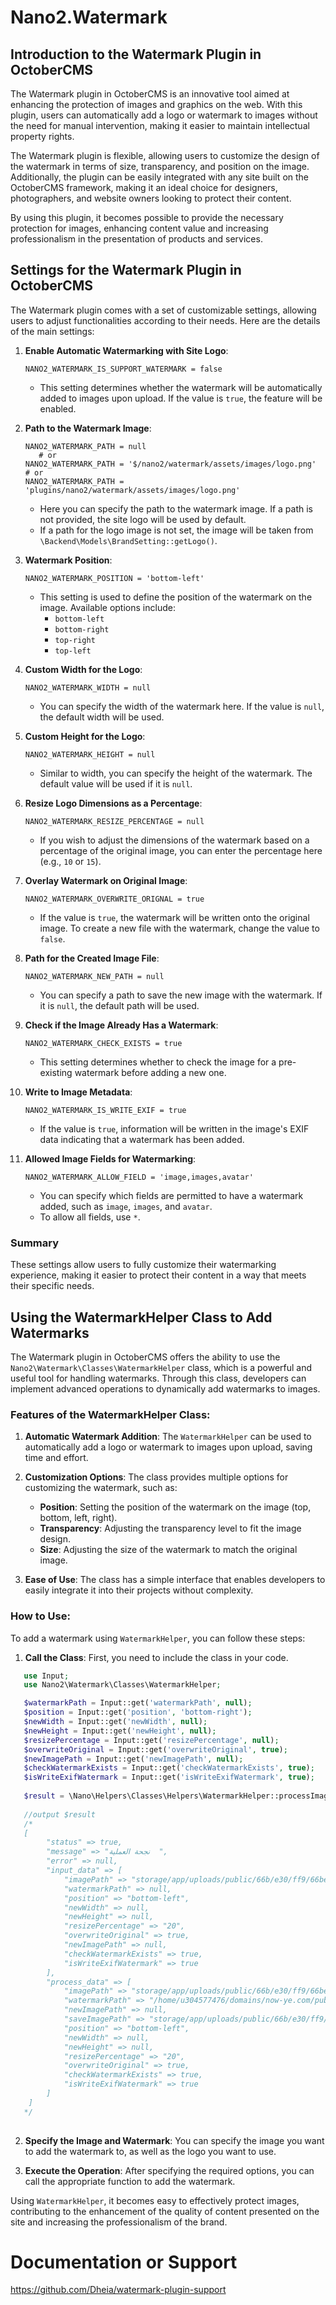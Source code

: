 # Nano2.Watermark

## Introduction to the Watermark Plugin in OctoberCMS

The Watermark plugin in OctoberCMS is an innovative tool aimed at enhancing the protection of images and graphics on the web. With this plugin, users can automatically add a logo or watermark to images without the need for manual intervention, making it easier to maintain intellectual property rights.

The Watermark plugin is flexible, allowing users to customize the design of the watermark in terms of size, transparency, and position on the image. Additionally, the plugin can be easily integrated with any site built on the OctoberCMS framework, making it an ideal choice for designers, photographers, and website owners looking to protect their content.

By using this plugin, it becomes possible to provide the necessary protection for images, enhancing content value and increasing professionalism in the presentation of products and services.

## Settings for the Watermark Plugin in OctoberCMS

The Watermark plugin comes with a set of customizable settings, allowing users to adjust functionalities according to their needs. Here are the details of the main settings:

1. **Enable Automatic Watermarking with Site Logo**:
   ```plaintext
   NANO2_WATERMARK_IS_SUPPORT_WATERMARK = false
   ```
   - This setting determines whether the watermark will be automatically added to images upon upload. If the value is `true`, the feature will be enabled.

2. **Path to the Watermark Image**:
   ```plaintext
   NANO2_WATERMARK_PATH = null
      # or
   NANO2_WATERMARK_PATH = '$/nano2/watermark/assets/images/logo.png'
   # or
   NANO2_WATERMARK_PATH = 'plugins/nano2/watermark/assets/images/logo.png'
   ```
   - Here you can specify the path to the watermark image. If a path is not provided, the site logo will be used by default.
   - If a path for the logo image is not set, the image will be taken from `\Backend\Models\BrandSetting::getLogo()`.

3. **Watermark Position**:
   ```plaintext
   NANO2_WATERMARK_POSITION = 'bottom-left'
   ```
   - This setting is used to define the position of the watermark on the image. Available options include:
     - `bottom-left`
     - `bottom-right`
     - `top-right`
     - `top-left`

4. **Custom Width for the Logo**:
   ```plaintext
   NANO2_WATERMARK_WIDTH = null
   ```
   - You can specify the width of the watermark here. If the value is `null`, the default width will be used.

5. **Custom Height for the Logo**:
   ```plaintext
   NANO2_WATERMARK_HEIGHT = null
   ```
   - Similar to width, you can specify the height of the watermark. The default value will be used if it is `null`.

6. **Resize Logo Dimensions as a Percentage**:
   ```plaintext
   NANO2_WATERMARK_RESIZE_PERCENTAGE = null
   ```
   - If you wish to adjust the dimensions of the watermark based on a percentage of the original image, you can enter the percentage here (e.g., `10` or `15`).

7. **Overlay Watermark on Original Image**:
   ```plaintext
   NANO2_WATERMARK_OVERWRITE_ORIGNAL = true
   ```
   - If the value is `true`, the watermark will be written onto the original image. To create a new file with the watermark, change the value to `false`.

8. **Path for the Created Image File**:
   ```plaintext
   NANO2_WATERMARK_NEW_PATH = null
   ```
   - You can specify a path to save the new image with the watermark. If it is `null`, the default path will be used.

9. **Check if the Image Already Has a Watermark**:
   ```plaintext
   NANO2_WATERMARK_CHECK_EXISTS = true
   ```
   - This setting determines whether to check the image for a pre-existing watermark before adding a new one.

10. **Write to Image Metadata**:
    ```plaintext
    NANO2_WATERMARK_IS_WRITE_EXIF = true
    ```
    - If the value is `true`, information will be written in the image's EXIF data indicating that a watermark has been added.

11. **Allowed Image Fields for Watermarking**:
    ```plaintext
    NANO2_WATERMARK_ALLOW_FIELD = 'image,images,avatar'
    ```
    - You can specify which fields are permitted to have a watermark added, such as `image`, `images`, and `avatar`.
    - To allow all fields, use `*`.
### Summary

These settings allow users to fully customize their watermarking experience, making it easier to protect their content in a way that meets their specific needs.

## Using the WatermarkHelper Class to Add Watermarks

The Watermark plugin in OctoberCMS offers the ability to use the `Nano2\Watermark\Classes\WatermarkHelper` class, which is a powerful and useful tool for handling watermarks. Through this class, developers can implement advanced operations to dynamically add watermarks to images.

### Features of the WatermarkHelper Class:

1. **Automatic Watermark Addition**: The `WatermarkHelper` can be used to automatically add a logo or watermark to images upon upload, saving time and effort.

2. **Customization Options**: The class provides multiple options for customizing the watermark, such as:
   - **Position**: Setting the position of the watermark on the image (top, bottom, left, right).
   - **Transparency**: Adjusting the transparency level to fit the image design.
   - **Size**: Adjusting the size of the watermark to match the original image.

3. **Ease of Use**: The class has a simple interface that enables developers to easily integrate it into their projects without complexity.

### How to Use:

To add a watermark using `WatermarkHelper`, you can follow these steps:

1. **Call the Class**: First, you need to include the class in your code.
   
```php
   use Input;
   use Nano2\Watermark\Classes\WatermarkHelper;

   $watermarkPath = Input::get('watermarkPath', null);
   $position = Input::get('position', 'bottom-right');
   $newWidth = Input::get('newWidth', null);
   $newHeight = Input::get('newHeight', null);
   $resizePercentage = Input::get('resizePercentage', null);
   $overwriteOriginal = Input::get('overwriteOriginal', true);
   $newImagePath = Input::get('newImagePath', null);
   $checkWatermarkExists = Input::get('checkWatermarkExists', true);
   $isWriteExifWatermark = Input::get('isWriteExifWatermark', true);
   
   $result = \Nano\Helpers\Classes\Helpers\WatermarkHelper::processImage($path, $watermarkPath, $position, $newWidth, $newHeight, $resizePercentage, $overwriteOriginal, $newImagePath, $checkWatermarkExists, $isWriteExifWatermark);
   
   //output $result
   /*
   [
        "status" => true,
        "message" => "نجحة العملية  ",
        "error" => null,
        "input_data" => [
            "imagePath" => "storage/app/uploads/public/66b/e30/ff9/66be30ff97da3334316351.jpg",
            "watermarkPath" => null,
            "position" => "bottom-left",
            "newWidth" => null,
            "newHeight" => null,
            "resizePercentage" => "20",
            "overwriteOriginal" => true,
            "newImagePath" => null,
            "checkWatermarkExists" => true,
            "isWriteExifWatermark" => true
        ],
        "process_data" => [
            "imagePath" => "storage/app/uploads/public/66b/e30/ff9/66be30ff97da3334316351.jpg",
            "watermarkPath" => "/home/u304577476/domains/now-ye.com/public_html/account/plugins/tss/basic/assets/images/logo.png",
            "newImagePath" => null,
            "saveImagePath" => "storage/app/uploads/public/66b/e30/ff9/66be30ff97da3334316351.jpg",
            "position" => "bottom-left",
            "newWidth" => null,
            "newHeight" => null,
            "resizePercentage" => "20",
            "overwriteOriginal" => true,
            "checkWatermarkExists" => true,
            "isWriteExifWatermark" => true
        ]
    ]
   */
   
```

2. **Specify the Image and Watermark**: You can specify the image you want to add the watermark to, as well as the logo you want to use.

3. **Execute the Operation**: After specifying the required options, you can call the appropriate function to add the watermark.

Using `WatermarkHelper`, it becomes easy to effectively protect images, contributing to the enhancement of the quality of content presented on the site and increasing the professionalism of the brand.

# Documentation or Support

https://github.com/Dheia/watermark-plugin-support